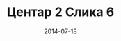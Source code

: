 ---
layout: default
modal-id: 305
date: 2014-07-18
img: centar2/DSC_0363.JPG
alt: image-alt
store: Centar
title: Центар 2 Слика 6
description: Intro LINQ is query language for C and VB introduced in .NET 3.5 and VS 2008. LINQ simplifies querying by offering one unified language to query different types of data sources. In order to use LINQ to query data source we need LINQ provider. Many providers are posted here and there is option to create our own providers, so basically you can query everything with the right provider. This means that a single query can be used to query data from DB, XML, lists etc.. Query SyntaxLINQ queries can be written in two basic ways.

---
